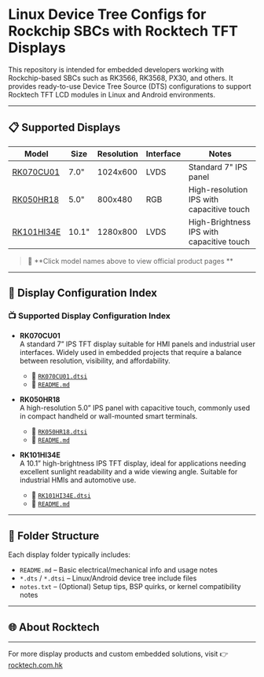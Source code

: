 # Linux Device Tree Configs for Rockchip SBCs with Rocktech TFT Displays

This repository is intended for embedded developers working with Rockchip-based SBCs such as RK3566, RK3568, PX30, and others. It provides ready-to-use Device Tree Source (DTS) configurations to support Rocktech TFT LCD modules in Linux and Android environments.

---

## 📋 Supported Displays

| Model       | Size  | Resolution | Interface | Notes |
|-------------|-------|------------|-----------|-------|
| [RK070CU01](https://www.rocktech.com.hk/lcd-product/rk070cu01/) | 7.0"  | 1024x600   | LVDS      | Standard 7" IPS panel |
| [RK050HR18](https://www.rocktech.com.hk/lcd-product/rk050hr18-ctg/) | 5.0"  | 800x480   | RGB      | High-resolution IPS with capacitive touch |
| [RK101HI34E](https://www.rocktech.com.hk/lcd-product/rk101hi34e-ct/) | 10.1"  | 1280x800   | LVDS      | High-Brightness IPS with capacitive touch |

> 🔗 **Click model names above to view official product pages **

---

## 📁 Display Configuration Index

### 📺 Supported Display Configuration Index

- **RK070CU01**  
  A standard 7” IPS TFT display suitable for HMI panels and industrial user interfaces. Widely used in embedded projects that require a balance between resolution, visibility, and affordability.  
  - 📄 [`RK070CU01.dtsi`](RK070CU01/RK070CU01.dtsi)  
  - 📘 [`README.md`](RK070CU01/README.md)

- **RK050HR18**  
  A high-resolution 5.0” IPS panel with capacitive touch, commonly used in compact handheld or wall-mounted smart terminals.  
  - 📄 [`RK050HR18.dtsi`](RK050HR18/RK050HR18.dtsi)  
  - 📘 [`README.md`](RK050HR18/README.md)

- **RK101HI34E**  
  A 10.1” high-brightness IPS TFT display, ideal for applications needing excellent sunlight readability and a wide viewing angle. Suitable for industrial HMIs and automotive use.  
  - 📄 [`RK101HI34E.dtsi`](RK101HI34E/RK101HI34E.dtsi)  
  - 📘 [`README.md`](RK101HI34E/README.md)
---

## 📂 Folder Structure

Each display folder typically includes:

- `README.md` – Basic electrical/mechanical info and usage notes
- `*.dts` / `*.dtsi` – Linux/Android device tree include files
- `notes.txt` – (Optional) Setup tips, BSP quirks, or kernel compatibility notes

---

## 🌐 About Rocktech
---
For more display products and custom embedded solutions, visit 👉 [rocktech.com.hk](https://www.rocktech.com.hk/)
